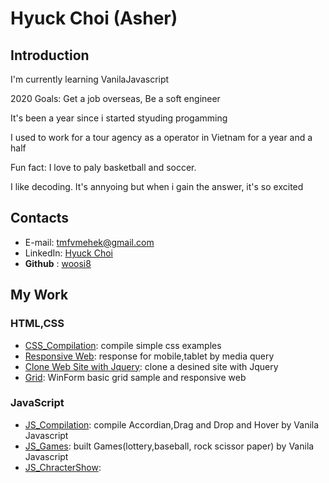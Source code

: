 # **Hyuck Choi** (Asher)

## Introduction

I'm currently learning VanilaJavascript

2020 Goals: Get a job overseas, Be a soft engineer

It's been a year since i started styuding progamming

I used to work for a tour agency as a operator in Vietnam for a year and a half 

Fun fact: I love to paly basketball and soccer.

I like decoding. It's annyoing but when i gain the answer, it's so excited

## Contacts

- E-mail: [tmfvmehek@gmail.com](mailto:tmfvmehek@gmail.com)
- LinkedIn: [Hyuck Choi](https://www.linkedin.com/in/hyuck-choi-77923512b/)
- **Github** : [woosi8](https://github.com/woosi8)

## My Work
### HTML,CSS

-  [CSS_Compilation](https://github.com/woosi8/css_compilation/tree/master/Simple_Css): compile simple css examples
-  [Responsive Web](https://github.com/woosi8/css_compilation/tree/master/Responsive_Web): response for mobile,tablet     by media query
-  [Clone Web Site with Jquery](https://github.com/woosi8/Css-Waxom): clone a desined site with Jquery
-  [Grid](https://github.com/woosi8/css_compilation/tree/master/Grid): WinForm basic grid sample and responsive web

### JavaScript

-  [JS_Compilation](https://woosi8.github.io/js_compilation/js-compilation.html): compile Accordian,Drag and Drop and Hover by Vanila Javascript
-  [JS_Games](https://woosi8.github.io/js_compilation/games.html): built Games(lottery,baseball, rock scissor paper) by Vanila Javascript 
-  [JS_ChracterShow](https://woosi8.github.io/js_compilation/Character%20Show/Charac.html): 

